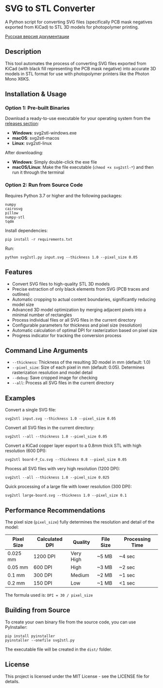 # SVG to STL Converter

A Python script for converting SVG files (specifically PCB mask negatives exported from KiCad) to STL 3D models for photopolymer printing.

[Русская версия документации](readme.md)

## Description

This tool automates the process of converting SVG files exported from KiCad (with black fill representing the PCB mask negative) into accurate 3D models in STL format for use with photopolymer printers like the Photon Mono X6KS.

## Installation & Usage

### Option 1: Pre-built Binaries

Download a ready-to-use executable for your operating system from the [releases section](https://github.com/YOURNAME/svg-to-stl/releases):

- **Windows**: svg2stl-windows.exe
- **macOS**: svg2stl-macos
- **Linux**: svg2stl-linux

After downloading:
- **Windows**: Simply double-click the exe file
- **macOS/Linux**: Make the file executable (`chmod +x svg2stl-*`) and then run it through the terminal

### Option 2: Run from Source Code

Requires Python 3.7 or higher and the following packages:
```
numpy
cairosvg
pillow
numpy-stl
tqdm
```

Install dependencies:
```
pip install -r requirements.txt
```

Run:
```
python svg2stl.py input.svg --thickness 1.0 --pixel_size 0.05
```

## Features

- Convert SVG files to high-quality STL 3D models
- Precise extraction of only black elements from SVG (PCB traces and outlines)
- Automatic cropping to actual content boundaries, significantly reducing model size
- Advanced 3D model optimization by merging adjacent pixels into a minimal number of rectangles
- Process individual files or all SVG files in the current directory
- Configurable parameters for thickness and pixel size (resolution)
- Automatic calculation of optimal DPI for rasterization based on pixel size
- Progress indicator for tracking the conversion process

## Command Line Arguments

- `--thickness`: Thickness of the resulting 3D model in mm (default: 1.0)
- `--pixel_size`: Size of each pixel in mm (default: 0.05). Determines rasterization resolution and model detail
- `--debug`: Save cropped image for checking
- `--all`: Process all SVG files in the current directory

## Examples

Convert a single SVG file:
```
svg2stl input.svg --thickness 1.0 --pixel_size 0.05
```

Convert all SVG files in the current directory:
```
svg2stl --all --thickness 1.0 --pixel_size 0.05
```

Convert a KiCad copper layer export to a 0.8mm thick STL with high resolution (600 DPI):
```
svg2stl board-F_Cu.svg --thickness 0.8 --pixel_size 0.05
```

Process all SVG files with very high resolution (1200 DPI):
```
svg2stl --all --thickness 1.0 --pixel_size 0.025
```

Quick processing of a large file with lower resolution (300 DPI):
```
svg2stl large-board.svg --thickness 1.0 --pixel_size 0.1
```

## Performance Recommendations

The pixel size (`pixel_size`) fully determines the resolution and detail of the model:

| Pixel Size | Calculated DPI | Quality | File Size | Processing Time |
|------------|----------------|---------|-----------|-----------------|
| 0.025 mm   | 1200 DPI       | Very High | ~5 MB   | ~4 sec          |
| 0.05 mm    | 600 DPI        | High    | ~3 MB     | ~2 sec          |
| 0.1 mm     | 300 DPI        | Medium  | ~2 MB     | ~1 sec          |
| 0.2 mm     | 150 DPI        | Low     | ~1 MB     | <1 sec          |

The formula used is: `DPI = 30 / pixel_size`

## Building from Source

To create your own binary file from the source code, you can use PyInstaller:

```
pip install pyinstaller
pyinstaller --onefile svg2stl.py
```

The executable file will be created in the `dist/` folder.

## License

This project is licensed under the MIT License - see the LICENSE file for details. 